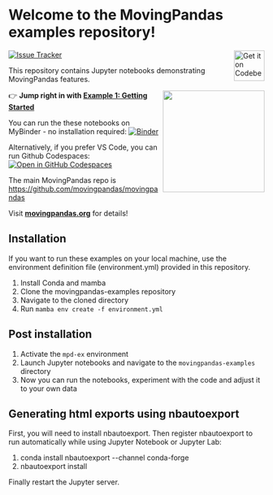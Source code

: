 # Welcome to the MovingPandas examples repository!

<a href="https://codeberg.org/movingpandas/movingpandas-examples">
    <img alt="Get it on Codeberg" src="https://get-it-on.codeberg.org/get-it-on-blue-on-white.png" height="60" align="right">
</a>

[![Issue Tracker](https://img.shields.io/badge/Issue_tracker-Codeberg-blue.svg)](https://codeberg.org/movingpandas/movingpandas-examples/issues) 

This repository contains Jupyter notebooks demonstrating MovingPandas features.

<img align="right" src="https://movingpandas.github.io/movingpandas/assets/img/movingpandas.png"  width="200">

👉 **Jump right in with [Example 1: Getting Started](https://movingpandas.github.io/movingpandas-website/1-tutorials/1-getting-started.html)**

You can run the these notebooks on MyBinder - no installation required: [![Binder](https://mybinder.org/badge_logo.svg)](https://mybinder.org/v2/gh/movingpandas/movingpandas-examples/main)

Alternatively, if you prefer VS Code, you can run Github Codespaces: 
[![Open in GitHub Codespaces](https://github.com/codespaces/badge.svg)](https://codespaces.new/movingpandas/movingpandas-examples)

The main MovingPandas repo is https://github.com/movingpandas/movingpandas

Visit **[movingpandas.org](http://movingpandas.org)** for details! 

## Installation 

If you want to run these examples on your local machine, use the environment definition file (environment.yml) provided in this repository.

1. Install Conda and mamba 
1. Clone the movingpandas-examples repository
1. Navigate to the cloned directory
1. Run `mamba env create -f environment.yml`


## Post installation

1. Activate the `mpd-ex` environment
1. Launch Jupyter notebooks and navigate to the `movingpandas-examples` directory 
1. Now you can run the notebooks, experiment with the code and adjust it to your own data

## Generating html exports using nbautoexport

First, you will need to install nbautoexport. Then register nbautoexport to run automatically while using Jupyter Notebook or Jupyter Lab:

1. conda install nbautoexport --channel conda-forge
1. nbautoexport install

Finally restart the Jupyter server. 

